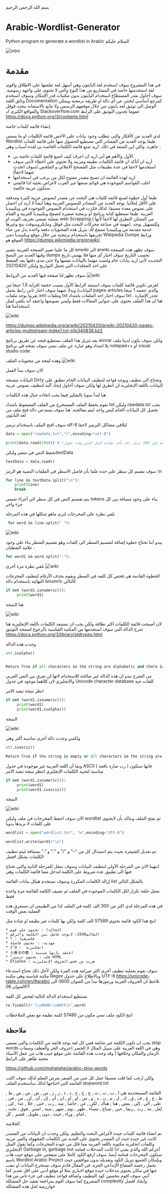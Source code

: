 بسم الله الرحمن الرحيم
# Arabic-Wordlist-Generator
Python program to generate a wordlist in Arabic
السلام عليكم

 
![intro](img/img9.jpg)

 # مقدمة

في هذا المشروع سوف استخدم لغة البايثون وهي أسهل لغة تعلمتها على الاطلاق واقوى لغة استخدمتها خاصة في المشاريع من هذا النوع والتي لا تحتوى على واجهة رسومية. سوف أحاول بقدر المستطاع استخدام البايثون بدون مكتبات قدر الإمكان وسوف استخدم وثائق اللغة Documentation  كمرجع أساسي لبحثي عن أي دالة او طريقة برمجية ويمكن الوصل الى توثيق لغة بايثون من خلال موقعهم الرسمي ولا مانع بالاستعانة ببحث قوقل والمواقع الكبرى ك Stackoverflow.com عموما تجدون التوثيق على الرابط https://docs.python.org/3/contents.html

إنشاء قائمة كلمات خاصة

لدي العديد من الأفكار والتي تتطلب وجود بيانات على الأخص قائمة الكلمات او ما يسمى Wordlist طبعا يوجد العديد من المصادر التي تستطيع الحصول منها على قائمة كلمات جاهزة، ولكن اين المتعة في ذلك. اريد صنع قائمة الكلمات الخاصة بي لعدة أسباب وهي :

* الأول والأهم هو أنى اريد ان اعرف كيف اصنع قائمة كلمات خاصة بي.
* أريد ان أتأكد ان قائمة الكلمات نظيفة ومرتبة ولا تحتوي على أخطاء لأنني سوف استخدمها لاحقا في عدة تطبيقات مثل المصحح الاملائي و الملخص (سوف اتحدث عنهما لاحقاً)
* اريد لهذه القائمة ان تصبح مصدر مفتوح لكل من يرغب في استخدامها
* اغلب القواسم الموجودة هي قوائم صنعها غير العرب لأغراض بحثية لذا قائمتي ستكون عربية خالصة.

طبعا أول خطوة لصنع قائمة كلمات هي البحث عن مصدر لنصوص عربية كثيرة ومدققة على الأقل إملائيا. يوجد العديد من المصادر للنصوص العربية وهنا ايضاً لا أريد ان احصل على نصوص معدة مسبقا. لذلك فكرت في استخدام النصوص الموجودة في ويكيبيديا العربية. طبعا نستطيع كتابة برنامج او برمجية صغيرة لتصفح ويكيبيديا العربية و القيام بعملية تسمى تجريف الويب او web Scrapping  ( من الممكن التطرق لها لاحقاً لأنها مهمة في صناعة محركات البحث مثل قوقل ومايكروسوفت بنج وغيرها). وللتسهيل يوجد خدمة مقدمة من ويكيبيديا تسمح لك بنزيل هذه المحتويات دفعة واحدة بدل من عناء تجريفها باستخدام برمجية من خلال موقع  ويكيبيديا دمبز Wikipedia Dumps  ورابط الموقع هو https://dumps.wikimedia.org/enwiki/.

كل ما علينا تغيير الصفحة للعربية بتغيير enwiki الى arwiki  سوف تظهر هذه الصفحة وفيها العديد من النسخ dumps بحسب التاريخ سوف اختار أي منها فلا يهمني تاريخ التحديث لأني اريد بيانات خام ولست مهتما بالبيانات نفسها ولا حتى مدى دقتها بعد الضغط على احد المجلدات التي تحمل التواريخ وليكن 20210420

سوف تظهر لنا صفحة فيها العديد من الروابط
![wiki](img/img7.png)

لغرض تكوين قائمة كلمات سوف استبعد الرابط الأول بسبب حجمه (قرابة 1.5 جيجا من البيانات) وبدلا عنهما سوف اختار ثاني رابط يحمل pages-articles  والذي حجمه 1 ميجا تقريبا  يوجد ملفات xml وملفات txt سوف اختار احد الملفات بامتداد txt . تجدر الإشارة هنا ان هذا الملف يحتوي على عنواين المقالات فقط وليس نصوصها واعتقد أنه يكفي لمثل استخدامنا هنا.

![wiki](img/img5.png)

https://dumps.wikimedia.org/arwiki/20210420/arwiki-20210420-pages-articles-multistream-index1.txt-p1p340838.bz2

بعد تنزيل هذا الملف نستطيع فتحه عن طريق برنامج winrar ولكن سوف يكون لدينا ملف بلا امتداد وهو عبارة عن ملف نصي سوف نفتحه في برنامج notepad++ أو visual studio code  .

 

 وهذه لمحة من محتويات الملف
 ![wiki](img/img6.png)

الان سوف نبدأ العمل

البيانات متسخة Dirty وتحتاج الى تنظيف ويوجد قواعد لتنظيف البيانات الخام تنطبق على البيانات باللغة الإنجليزية لن اتطرق لها ولكن سوف أحاول إيجاد آلية لتنظيف نصوص عربية

هيا لبدأ سويا بالتفكير فيما يجب اتخاذه حيال هذه الكلمات

نقوم بحفظ الملف المستخرج من الملف المضغوط بامتداد txt وليكن rawdata.txt
يجب تحميل كل البيانات الخام كنص واحد ليتم معالجته. هنا سوف نستدعي دالة فتح ملف من لغة البايثون

سوف افتح الملف باستخدام ترميز utf-8 لتلافي مشاكل الترميز لاحقا

```python
data = open("rawdata.txt","r",encoding="utf-8")

print(data.read(1000)) # للتأكد من البيانات سيتم طباعة اول 100 حرف (قد تأخذ طباعة كامل النص وقت طويل) 
```

    
نحفظ النص في متغير وليكنtextData


    
```python
textData = data.read()
```
 


سوف نقسم كل سطر على حدة علما بأن فاصل الاسطر في الملفات النصية هو الرمز \n
    
    
```python
for line in textData.split("\n"):
    print(line)
    break
```


يتم تقسيم النص في كل سطر الى أجزاء تسمى tokens بناء على وجود مسافة بين كل جزء واخر

نلقي نظرة على المخرجات لنرى ماهو شكلها في هذه المرحلة
```python
 for word in line.split(" "):
```

![wiki](img/img4.png)

يبدو أننا نحتاج خطوة إضافة لتقسيم السطر الى كلمات وهو تقسيم الشطر بناء علي وجود علامة النقطتان :
    
```python
for word1 in word.split(":"):
```

 نلقي نظرة مرة أخرى
![wiki](img/img3.png)

الخطوة القادمة هي فحص كل كلمة في السطر ونقوم بحذف الأرقام لتنظيف المخرجات النهائية باستخدام دالة isnumric كالتالي


```python
if not (word1.isnumeric()):
     print(word1)

 ```

هنا النتيجة

![wiki](img/img2.png)


لان أصبحت قائمة الكلمات اكثر نظافة ولكن يجب ان نستبعد الكلمات باللغة الإنجليزية هنا شرح الدالة التي سوف استخدمها من المكتبة القياسية  بالرجوع لصفحة التوثيق https://docs.python.org/3/library/stdtypes.html

وجدت هذه الدالة
```python
str.isalpha()


Return True if all characters in the string are alphabetic and there is at least one character, False otherwise. Alphabetic characters are those characters defined in the Unicode character database as “Letter”, i.e., those with general category property being one of “Lm”, “Lt”, “Lu”, “Ll”, or “Lo”. Note that this is different from the “Alphabetic” property defined in the Unicode Standard.
```


من الشرح يبدو ان هذه الدالة غير صالحة للاستخدام لانها لن تفرق بين النص العربي والانجليزي لان كلاهما موجود في جدول Unicode character database كلغات حية


انظر نتيجة تنفيد الامر

    
```python
if not (word1.isnumeric()):
     print(word1)
     print(word1.isalpha())
```

النتيجة

![wiki](img/img8.png)

ولكنني وجدت دالة أخرى مناسبة أكثر وهي

```python
str.isascii()

Return True if the string is empty or all characters in the string are ASCII, False otherwise. ASCII characters have code points in the range U+0000-U+007F.
```

وبما أن اللغة العربية غير موجودة في جدول ASCII ( رب ضارة نافعة ) فانها ستكون مناسبة لتحييد الكلمات الإنجليزي انتظر نتيجة تنفيذ الامر

  
```python
if not (word1.isnumeric()):
     print(word1)
     print(word1.isascii())
```
النتيجة

![wiki](img/img8.png)

    
الان سوف احفظ المخرجات في ملف وليكن wordlist ثم نفتح الملف ونتاكد بأن لايحتوى على كلمات لا نريدها يدويا
    

```python
wordlist = open("wordlist.txt", "w",encoding="UTF-8")

wordlist.write(word1+"\n")
```
 

 

تم تعديل الشيفرة بحيث يتم استبدال كل من "–" و "/" و ":"  و "." بمسافة ليتم تنظيف الكلمات بشكل افضل

 

انتهينا الان من المرحلة الأولى لتنظيف البيانات وسوف ننتقل للمرحلة الثانية والتي نحتاج فيها الى تطبيق عدة شروط على الكلمة لتدخل معنا قائمة الكلمات وهي

إزالة الكلمات المكررة وسوف نستخدم هيكل بيانات القائمة list بالشكل التالي

نعمل حلقة تكرار لكل الكلمات الموجودة في الملف ثم نضيف الكلمة للقائمة مرة واحدة فقط

في هذه المرحلة لدي اكثر من 300 الف كلمة في الملف لذا من الطبيعي ان تستغرق هذه العملية بعض الوقت

 

انتج هذا الكود قائمة تحتوي 57589 الف كلمة ولكن بها كلمات غير نظيفة او شاذة مثل

    * الخالد) : تحتوي على قوس
    * العالم1930: لايوجد فاصل بين الكلمة والرقم
    * قلميقيا : ؟
    * مهدية، : تحتوي فاصلة
    * I’m :  انجليزية
    * 火垂るの墓 : اعتقد بانها صينية
    * "قلب : تحتوي ترميز HTML
    * Étienne : هربت من فحص الحروف الإنجليزية

سوف نقوم بعملية تنظيف أخرى اكثر صرامة هذه المرة ولكن لأجل ذلك نحتاج استدعاء مكتبة قياسية وهي مكتبة Regex وبالاطلاع على جدول UTF-8  https://unicode-table.com/en/#arabic نلاحظ ان الحروف العربية ورموزها  تبدأ من العنوان 0600 الى العنوان 06FF

نستطيع استخدام الدالة التالية لفحص كل كلمة
```python
re.findall(r'[\u0600-\u06FF]+',word)

``` 

 

انتج الكود ملف نصي مكون من 57480 كلمة نظيفة مع بعض الملاحظات

 

 
## ملاحظة
يجب ان تكون الكلمة غير شائعة ففي كل لغة يوجد قائمة من الكلمات والتي تسمى stop words وهي في اللغة العربية على سبيل المثال لا الحصر (حروف الجر والعطف وصفات الزمان والمكان وخلافها ) وقد وجدت هذه القائمة على موقع جيب هاب من عمل الأستاذ محمد طاهر على الرابط

https://github.com/mohataher/arabic-stop-words

ولكن ارغب كما قلت مسبقا عمل كل شي من الصفر بغرض التعلم لذلك سوف اكتب القائمة التي احتاجها لذلك سأستخدم الملف  stopword.txt  

القائمة المستخدمة هي ا , ب , ت , ث , ج , ح , خ , د , ذ , ر , ز , س , ش , ص , ض , ط , ظ , ع , غ , ف , ق , ك , ل , م , ن , ه , و , س , او , أو , ان , أن , إن , آن , لن , من , في , على , الي , إلى , بعض , هنا , هناك , لكن , عن , حاشا , منذ , رب , حتى , خلا , عدا , كي , لعل , مذ , رب , ربما , حين , صباح , مساء , ظهر , يوم , شهر , سنة , امس , فوق , تحت , امام , وراء , حيث , دون , طويل , قصير , كل ,

 

الخلاصة

تم انشاء قائمة كلمات جيدة لأغراض البحث والتعليم، ولكن وجدت ان البيانات من المصدر كانت غير جيدة حيث ان المصدر يحتوي على العديد من الكلمات المجهولة والغير عربية وكلمات انجليزية مكتوبة باللغة العربية مما قلل من جودة المخرجات وكما يقول المثل الإنجليزي Garbage in, garbage out أعزكم الله والذي يعني اذا كانت المدخلات قمامة ستكون المخرجات قمامة أيضا. سوف ارفع الكود كاملا على صفحتي على موقع جيت هاب باسم Wordlist Arabic Project وبإمكان الجميع تنزيل الكود وتعديله بدون موافقتي حيث يحمل رخصة المشاع الإبداعي الحرة. في المقال قادم سوف نستخرج البيانات او ننقب عنها في مكان يحتوي مدخلات جيدة موقع اخباري مثلا أو موقع أدبي على اقل تقدير كما أنني سوف اقوم بتحسين كود التنظيف واضافة قواعد تنظيف في جزء ثاني من هذا المشروع كما سوف اقوم بمراجعة تعقيد حل المشكلة complexity وايجاد افضل خوارزمية لحل هذه المشكلة
